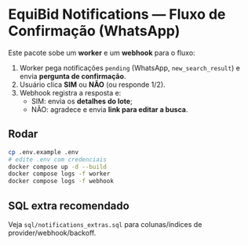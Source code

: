 # EquiBid Notifications — Fluxo de Confirmação (WhatsApp)

Este pacote sobe um **worker** e um **webhook** para o fluxo:
1) Worker pega notificações `pending` (WhatsApp, `new_search_result`) e envia **pergunta de confirmação**.
2) Usuário clica **SIM** ou **NÃO** (ou responde 1/2).
3) Webhook registra a resposta e:
   - SIM: envia os **detalhes do lote**;
   - NÃO: agradece e envia **link para editar a busca**.

## Rodar
```bash
cp .env.example .env
# edite .env com credenciais
docker compose up -d --build
docker compose logs -f worker
docker compose logs -f webhook
```

## SQL extra recomendado
Veja `sql/notifications_extras.sql` para colunas/índices de provider/webhook/backoff.
